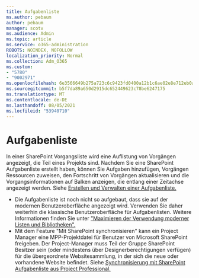 ```yaml
---
title: Aufgabenliste
ms.author: pebaum
author: pebaum
manager: scotv
ms.audience: Admin
ms.topic: article
ms.service: o365-administration
ROBOTS: NOINDEX, NOFOLLOW
localization_priority: Normal
ms.collection: Adm_O365
ms.custom:
- "5780"
- "9002971"
ms.openlocfilehash: 6e3566649b275a723c6c9423fd0400a12b1c6ae02e8e712eb0acc611720c72d9
ms.sourcegitcommit: b5f7da89a650d2915dc652449623c78be6247175
ms.translationtype: MT
ms.contentlocale: de-DE
ms.lasthandoff: 08/05/2021
ms.locfileid: "53940710"
---
```

# <a name="task-list"></a>Aufgabenliste

In einer SharePoint Vorgangsliste wird eine Auflistung von Vorgängen angezeigt, die Teil eines Projekts sind. Nachdem Sie eine SharePoint Aufgabenliste erstellt haben, können Sie Aufgaben hinzufügen, Vorgängen Ressourcen zuweisen, den Fortschritt von Vorgängen aktualisieren und die Vorgangsinformationen auf Balken anzeigen, die entlang einer Zeitachse angezeigt werden. Siehe [Erstellen und Verwalten einer Aufgabenliste.](https://support.microsoft.com/office/466ad207-46fd-4c77-9af1-41bc23cec21a)  

-   Die Aufgabenliste ist noch nicht so aufgebaut, dass sie auf der modernen Benutzeroberfläche angezeigt wird. Verwenden Sie daher weiterhin die klassische Benutzeroberfläche für Aufgabenlisten. Weitere Informationen finden Sie unter ["Maximieren der Verwendung moderner Listen und Bibliotheken".](https://docs.microsoft.com/sharepoint/dev/transform/modernize-userinterface-lists-and-libraries)
-   Mit dem Feature "Mit SharePoint synchronisieren" kann ein Project Manager eine MPP-Projektdatei für Benutzer von Microsoft SharePoint freigeben. Der Project-Manager muss Teil der Gruppe SharePoint Besitzer sein (oder mindestens über Designerberechtigungen verfügen) für die übergeordnete Websitesammlung, in der sich die neue oder vorhandene Website befindet. Siehe [Synchronisierung mit SharePoint Aufgabenliste aus Project Professional.](https://docs.microsoft.com/office/troubleshoot/project/sync-with-tasks-from-project)